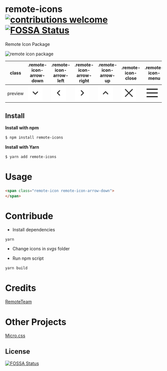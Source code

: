 # remote-icons [![contributions welcome](https://img.shields.io/badge/contributions-welcome-brightgreen.svg?style=flat)](https://github.com/remoteteamcom/remote-icons/edit/master/README.md) [![FOSSA Status](https://app.fossa.io/api/projects/git%2Bgithub.com%2Fremoteteamcom%2Fremote-icons.svg?type=shield)](https://app.fossa.io/projects/git%2Bgithub.com%2Fremoteteamcom%2Fremote-icons?ref=badge_shield)

Remote Icon Package

![remote icon package](https://og-image.remoteteam.vercel.app/Remote%20Icons?theme=dark)

class | .remote-icon-arrow-down | .remote-icon-arrow-left | .remote-icon-arrow-right | .remote-icon-arrow-up | .remote-icon-close | .remote-icon-menu | .remote-icon-search 
--- | --- | --- | --- |--- |--- |--- |--- 
preview | ![arrow down icon free](svgs/arrow-down.svg) | ![arrow left icon free](svgs/arrow-left.svg) | ![arrow right icon free](svgs/arrow-right.svg) | ![arrow up icon free](svgs/arrow-up.svg) | ![close icon free](svgs/close.svg) | ![menu icon free](svgs/menu.svg) | ![menu icon free](svgs/search.svg) 

## Install

**Install with npm**

```sh
$ npm install remote-icons
```

**Install with Yarn**

```sh
$ yarn add remote-icons
```

# Usage

```html
<span class="remote-icon remote-icon-arrow-down">
</span>
```

# Contribude

* Install dependencies

```
yarn
```

* Change icons in *svgs* folder

* Run npm script

```
yarn build
```


# Credits

[RemoteTeam](https://www.remoteteam.com)

# Other Projects

[Micro.css](https://www.npmjs.com/package/@remoteteam_dev/micro.css)

## License
[![FOSSA Status](https://app.fossa.io/api/projects/git%2Bgithub.com%2Fremoteteamcom%2Fremote-icons.svg?type=large)](https://app.fossa.io/projects/git%2Bgithub.com%2Fremoteteamcom%2Fremote-icons?ref=badge_large)
